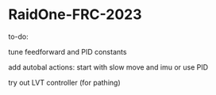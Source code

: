 # RaidOne-FRC-2023


to-do:

tune feedforward and PID constants 

add autobal actions: start with slow move and imu or use PID

try out LVT controller (for pathing)
